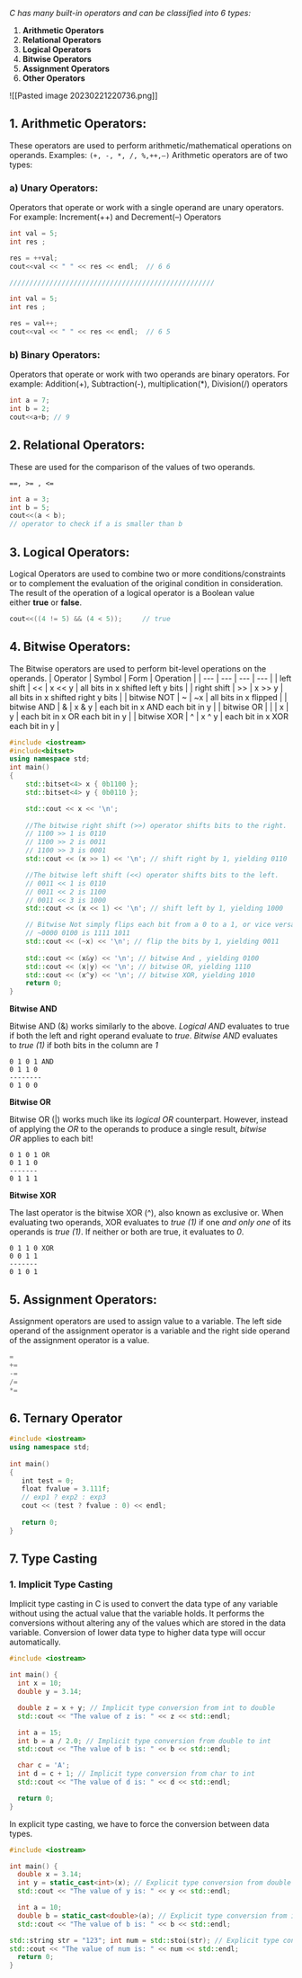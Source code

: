 _C has many built-in operators and can be classified into 6 types:_

1.  **Arithmetic Operators**
2.  **Relational Operators**
3.  **Logical Operators**
4.  **Bitwise Operators**
5.  **Assignment Operators**
6.  **Other Operators**

![[Pasted image 20230221220736.png]]

## **1. Arithmetic Operators:** 

These operators are used to perform arithmetic/mathematical operations on operands. Examples: `(+, -, *, /, %,++,–)` Arithmetic operators are of two types: 

### **a) Unary Operators**: 

Operators that operate or work with a single operand are unary operators. For example: Increment(++) and Decrement(–) Operators

```cpp
int val = 5;
int res ;

res = ++val;
cout<<val << " " << res << endl;  // 6 6

///////////////////////////////////////////////////

int val = 5;
int res ;

res = val++;
cout<<val << " " << res << endl;  // 6 5
```

### **b) Binary Operators**:

Operators that operate or work with two operands are binary operators. For example: Addition(+), Subtraction(-), multiplication(*), Division(/) operators

```cpp
int a = 7;
int b = 2;
cout<<a+b; // 9
```

## **2. Relational Operators:**

These are used for the comparison of the values of two operands.

`==, >= , <=` 

```cpp
int a = 3;
int b = 5;
cout<<(a < b);
// operator to check if a is smaller than b
```

## **3. Logical Operators:**

Logical Operators are used to combine two or more conditions/constraints or to complement the evaluation of the original condition in consideration. The result of the operation of a logical operator is a Boolean value either **true** or **false**.

```cpp
cout<<((4 != 5) && (4 < 5));     // true
```



## **4. Bitwise Operators:** 

The Bitwise operators are used to perform bit-level operations on the operands.
| Operator | Symbol | Form | Operation |
| --- | --- | --- | --- |
| left shift | << | x << y | all bits in x shifted left y bits |
| right shift | \>> | x >> y | all bits in x shifted right y bits |
| bitwise NOT | ~ | ~x | all bits in x flipped |
| bitwise AND | & | x & y | each bit in x AND each bit in y |
| bitwise OR | | | x | y | each bit in x OR each bit in y |
| bitwise XOR | ^ | x ^ y | each bit in x XOR each bit in y |

```cpp
#include <iostream>
#include<bitset>
using namespace std;
int main()
{
    std::bitset<4> x { 0b1100 };
    std::bitset<4> y { 0b0110 };

    std::cout << x << '\n';
	
	//The bitwise right shift (>>) operator shifts bits to the right.
	// 1100 >> 1 is 0110  
	// 1100 >> 2 is 0011  
	// 1100 >> 3 is 0001
    std::cout << (x >> 1) << '\n'; // shift right by 1, yielding 0110 

	//The bitwise left shift (<<) operator shifts bits to the left.
	// 0011 << 1 is 0110
	// 0011 << 2 is 1100
	// 0011 << 3 is 1000
    std::cout << (x << 1) << '\n'; // shift left by 1, yielding 1000

	// Bitwise Not simply flips each bit from a 0 to a 1, or vice versa.
    // ~0000 0100 is 1111 1011
    std::cout << (~x) << '\n'; // flip the bits by 1, yielding 0011
    
    std::cout << (x&y) << '\n'; // bitwise And , yielding 0100
    std::cout << (x|y) << '\n'; // bitwise OR, yielding 1110
    std::cout << (x^y) << '\n'; // bitwise XOR, yielding 1010
    return 0;
}
```

**Bitwise AND**

Bitwise AND (&) works similarly to the above. _Logical AND_ evaluates to true if both the left and right operand evaluate to _true_. _Bitwise AND_ evaluates to _true (1)_ if both bits in the column are _1_

```
0 1 0 1 AND
0 1 1 0
--------
0 1 0 0
```

**Bitwise OR**

Bitwise OR (|) works much like its _logical OR_ counterpart. However, instead of applying the _OR_ to the operands to produce a single result, _bitwise OR_ applies to each bit!

```
0 1 0 1 OR
0 1 1 0
-------
0 1 1 1
```

**Bitwise XOR**

The last operator is the bitwise XOR (^), also known as exclusive or.
When evaluating two operands, XOR evaluates to _true (1)_ if one _and only one_ of its operands is _true (1)_. If neither or both are true, it evaluates to _0_.

```
0 1 1 0 XOR
0 0 1 1
-------
0 1 0 1
```


## **5. Assignment Operators:** 

Assignment operators are used to assign value to a variable. The left side operand of the assignment operator is a variable and the right side operand of the assignment operator is a value.

```cpp
=
+=
-=
/=
*=
```

## 6. Ternary Operator

```cpp
#include <iostream>
using namespace std;
  
int main()
{
   int test = 0;
   float fvalue = 3.111f;
   // exp1 ? exp2 : exp3
   cout << (test ? fvalue : 0) << endl;
  
   return 0;
}
```

## 7.  Type Casting 

### 1. Implicit Type Casting

Implicit type casting in C is used to convert the data type of any variable without using the actual value that the variable holds. It performs the conversions without altering any of the values which are stored in the data variable. Conversion of lower data type to higher data type will occur automatically.

```cpp
#include <iostream>

int main() {
  int x = 10;
  double y = 3.14;

  double z = x + y; // Implicit type conversion from int to double
  std::cout << "The value of z is: " << z << std::endl;

  int a = 15;
  int b = a / 2.0; // Implicit type conversion from double to int
  std::cout << "The value of b is: " << b << std::endl;

  char c = 'A';
  int d = c + 1; // Implicit type conversion from char to int
  std::cout << "The value of d is: " << d << std::endl;

  return 0;
}

```
In explicit type casting, we have to force the conversion between data types.

```cpp
#include <iostream>

int main() {
  double x = 3.14;
  int y = static_cast<int>(x); // Explicit type conversion from double to int
  std::cout << "The value of y is: " << y << std::endl;

  int a = 10;
  double b = static_cast<double>(a); // Explicit type conversion from int to double
  std::cout << "The value of b is: " << b << std::endl;

std::string str = "123"; int num = std::stoi(str); // Explicit type conversion from string to int 
std::cout << "The value of num is: " << num << std::endl;
  return 0;
}

```